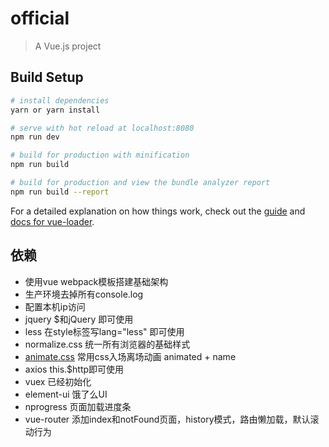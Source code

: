 # official

> A Vue.js project

## Build Setup

``` bash
# install dependencies
yarn or yarn install 

# serve with hot reload at localhost:8080
npm run dev

# build for production with minification
npm run build

# build for production and view the bundle analyzer report
npm run build --report
```

For a detailed explanation on how things work, check out the [guide](http://vuejs-templates.github.io/webpack/) and [docs for vue-loader](http://vuejs.github.io/vue-loader).

## 依赖
* 使用vue webpack模板搭建基础架构
* 生产环境去掉所有console.log
* 配置本机ip访问
* jquery          $和jQuery 即可使用
* less            在style标签写lang="less" 即可使用
* normalize.css   统一所有浏览器的基础样式
* [animate.css](https://daneden.github.io/animate.css/?utm_campaign=content-curation&utm_medium=website&utm_source=angular-js.in)     常用css入场离场动画 animated + name  
* axios           this.$http即可使用
* vuex            已经初始化
* element-ui      饿了么UI
* nprogress       页面加载进度条
* vue-router      添加index和notFound页面，history模式，路由懒加载，默认滚动行为